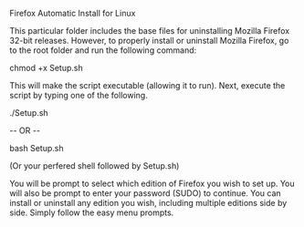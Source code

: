 Firefox Automatic Install for Linux

This particular folder includes the base files for uninstalling Mozilla Firefox 32-bit releases. However, to properly install or uninstall Mozilla Firefox, 
go to the root folder and run the following command:

chmod +x Setup.sh

This will make the script executable (allowing it to run). Next, execute the script by typing one of the following.

   ./Setup.sh

-- OR --

   bash Setup.sh
   
   (Or your perfered shell followed by Setup.sh)
   
You will be prompt to select which edition of Firefox you wish to set up. You will also be prompt to enter your password (SUDO) to continue. 
You can install or uninstall any edition you wish, including multiple editions side by side. Simply follow the easy menu prompts.
